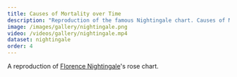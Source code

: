 ```yaml
---
title: Causes of Mortality over Time
description: "Reproduction of the famous Nightingale chart. Causes of Mortality over time."
image: /images/gallery/nightingale.png
video: /videos/gallery/nightingale.mp4
dataset: nightingale
order: 4
---
```


A reproduction of <a href="https://en.wikipedia.org/wiki/Florence_Nightingale">Florence Nightingale</a>'s rose chart.